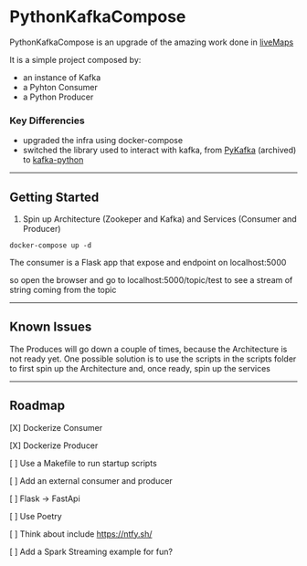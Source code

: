 # PythonKafkaCompose

PythonKafkaCompose is an upgrade of the amazing work done in [liveMaps](https://github.com/code-and-dogs/liveMaps) 

It is a simple project composed by:
- an instance of Kafka
- a Pyhton Consumer
- a Python Producer

### Key Differencies

- upgraded the infra using docker-compose 
- switched the library used to interact with kafka, from [PyKafka](https://pykafka.readthedocs.io/en/latest/) (archived) to [kafka-python](https://kafka-python.readthedocs.io/en/master/)

---

## Getting Started

1) Spin up Architecture (Zookeper and Kafka) and Services (Consumer and Producer)

```
docker-compose up -d
```

The consumer is a Flask app that expose and endpoint on localhost:5000

so open the browser and go to localhost:5000/topic/test to see a stream of string coming from the topic

---

## Known Issues

The Produces will go down a couple of times, because the Architecture is not ready yet.
One possible solution is to use the scripts in the scripts folder to first spin up the Architecture and, once ready, spin up the services

---

## Roadmap

[X] Dockerize Consumer

[X] Dockerize Producer

[ ] Use a Makefile to run startup scripts

[ ] Add an external consumer and producer

[ ] Flask -> FastApi

[ ] Use Poetry

[ ] Think about include https://ntfy.sh/

[ ] Add a Spark Streaming example for fun?
